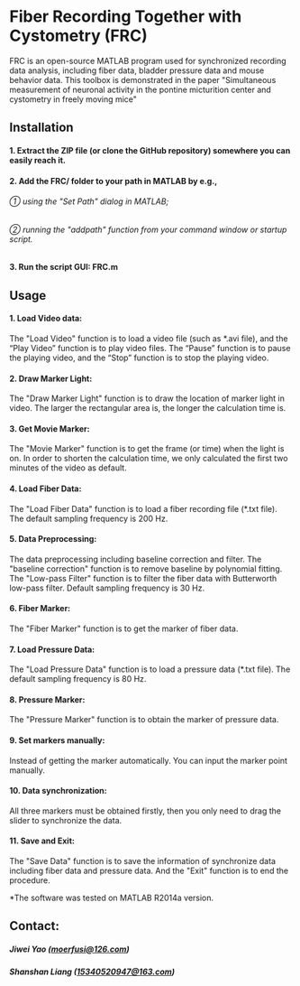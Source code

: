 # Fiber Recording Together with Cystometry (FRC)
FRC is an open-source MATLAB program used for synchronized recording data analysis, including fiber data, bladder pressure data and mouse behavior data. This toolbox is demonstrated in the paper "Simultaneous measurement of neuronal activity in the pontine micturition center and cystometry in freely moving mice"
## Installation
#### 1.	Extract the ZIP file (or clone the GitHub repository) somewhere you can easily reach it.
#### 2.	Add the FRC/ folder to your path in MATLAB by e.g.,
###### ① using the "Set Path" dialog in MATLAB;
###### ② running the "addpath" function from your command window or startup script.
#### 3.	Run the script GUI: FRC.m

## Usage
#### 1.	Load Video data:
The "Load Video" function is to load a video file (such as *.avi file), and the “Play Video” function is to play video files. The “Pause” function is to pause the playing video, and the “Stop” function is to stop the playing video.
#### 2.	Draw Marker Light:
The "Draw Marker Light" function is to draw the location of marker light in video. The larger the rectangular area is, the longer the calculation time is. 
#### 3.	Get Movie Marker:
The "Movie Marker" function is to get the frame (or time) when the light is on. In order to shorten the calculation time, we only calculated the first two minutes of the video as default. 
#### 4.	Load Fiber Data:
The "Load Fiber Data" function is to load a fiber recording file (*.txt file). The default sampling frequency is 200 Hz.
#### 5.	Data Preprocessing: 
The data preprocessing including baseline correction and filter. The "baseline correction" function is to remove baseline by polynomial fitting. The "Low-pass Filter" function is to filter the fiber data with Butterworth low-pass filter. Default sampling frequency is 30 Hz. 
#### 6.	Fiber Marker:
The "Fiber Marker" function is to get the marker of fiber data.
#### 7.	Load Pressure Data:
The "Load Pressure Data" function is to load a pressure data (*.txt file). The default sampling frequency is 80 Hz.
#### 8.	Pressure Marker:
The "Pressure Marker" function is to obtain the marker of pressure data.
#### 9.	Set markers manually:
Instead of getting the marker automatically. You can input the marker point manually.
#### 10.	Data synchronization:
All three markers must be obtained firstly, then you only need to drag the slider to synchronize the data.
#### 11.	Save and Exit:
The "Save Data" function is to save the information of synchronize data including fiber data and pressure data. And the "Exit" function is to end the procedure.

*The software was tested on MATLAB R2014a version.

## Contact:
##### Jiwei Yao (moerfusi@126.com)
##### Shanshan Liang (15340520947@163.com)
